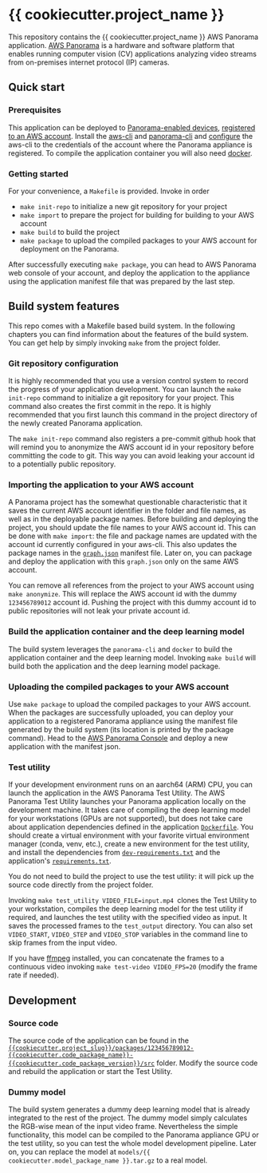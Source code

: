 # {{ cookiecutter.project_name }}

This repository contains the {{ cookiecutter.project_name }} AWS Panorama application. [AWS Panorama](https://aws.amazon.com/panorama/) is a hardware and software platform that enables running computer vision (CV) applications analyzing video streams from on-premises internet protocol (IP) cameras.

## Quick start

### Prerequisites

This application can be deployed to [Panorama-enabled devices](https://aws.amazon.com/panorama/appliance/), [registered  to an AWS account](https://docs.aws.amazon.com/panorama/latest/dev/gettingstarted-setup.html). Install the [aws-cli](https://aws.amazon.com/cli/) and [panorama-cli](https://github.com/aws/aws-panorama-cli) and [configure](https://docs.aws.amazon.com/cli/latest/userguide/cli-chap-configure.html) the aws-cli to the credentials of the account where the Panorama appliance is registered. To compile the application container you will also need [docker](https://docs.docker.com/get-docker/).

### Getting started

For your convenience, a `Makefile` is provided. Invoke in order

 - `make init-repo` to initialize a new git repository for your project
 - `make import` to prepare the project for building for building to your AWS account
 - `make build` to build the project
 - `make package` to upload the compiled packages to your AWS account for deployment on the Panorama.

 After successfully executing `make package`, you can head to AWS Panorama web console of your account, and deploy the application to the appliance using the application manifest file that was prepared by the last step.

## Build system features

This repo comes with a Makefile based build system. In the following chapters you can find information about the features of the build system. You can get help by simply invoking `make` from the project folder.

### Git repository configuration

It is highly recommended that you use a version control system to record the progress of your application development. You can launch the `make init-repo` command to initialize a git repository for your project. This command also creates the first commit in the repo. It is highly recommended that you first launch this command in the project directory of the newly created Panorama application.

The `make init-repo` command also registers a pre-commit github hook that will remind you to anonymize the AWS account id in your repository before committing the code to git. This way you can avoid leaking your account id to a potentially public repository.

### Importing the application to your AWS account

A Panorama project has the somewhat questionable characteristic that it saves the current AWS account identifier in the folder and file names, as well as in the deployable package names. Before building and deploying the project, you should update the file names to your AWS account id. This can be done with `make import`: the file and package names are updated with the account id currently configured in your aws-cli. This also updates the package names in the [`graph.json`]({{cookiecutter.project_slug}}/graphs/{{cookiecutter.project_slug}}/graph.json) manifest file. Later on, you can package and deploy the application with this `graph.json` only on the same AWS account.

You can remove all references from the project to your AWS account using `make anonymize`. This will replace the AWS account id with the dummy `123456789012` account id. Pushing the project with this dummy account id to public repositories will not leak your private account id.

### Build the application container and the deep learning model

The build system leverages the `panorama-cli` and `docker` to build the application container and the deep learning model. Invoking `make build` will build both the application and the deep learning model package.

### Uploading the compiled packages to your AWS account

Use `make package` to upload the compiled packages to your AWS account. When the packages are successfully uploaded, you can deploy your application to a registered Panorama appliance using the manifest file generated by the build system (its location is printed by the package command). Head to the [AWS Panorama Console](https://console.aws.amazon.com/panorama/home) and deploy a new application with the manifest json.

### Test utility

If your development environment runs on an aarch64 (ARM) CPU, you can launch the application in the AWS Panorama Test Utility. The AWS Panorama Test Utility launches your Panorama application locally on the development machine. It takes care of compiling the deep learning model for your workstations (GPUs are not supported), but does not take care about application dependencies defined in the application [`Dockerfile`]({{cookiecutter.project_slug}}/packages/123456789012-{{cookiecutter.code_package_name}}-{{cookiecutter.code_package_version}}/Dockerfile). You should create a virtual environment with your favorite virtual environment manager (conda, venv, etc.), create a new environment for the test utility, and install the dependencies from [`dev-requirements.txt`](dev-requirements.txt) and the application's [`requirements.txt`]({{cookiecutter.project_slug}}/packages/123456789012-{{cookiecutter.code_package_name}}-{{cookiecutter.code_package_version}}/requirements.txt).

You do not need to build the project to use the test utility: it will pick up the source code directly from the project folder.

Invoking `make test_utility VIDEO_FILE=input.mp4 `clones the Test Utility to your workstation, compiles the deep learning model for the test utility if required, and launches the test utility with the specified video as input. It saves the processed frames to the `test_output` directory. You can also set `VIDEO_START`, `VIDEO_STEP` and `VIDEO_STOP` variables in the command line to skip frames from the input video.

If you have [ffmpeg](https://www.ffmpeg.org/download.html) installed, you can concatenate the frames to a continuous video invoking `make test-video VIDEO_FPS=20` (modify the frame rate if needed).

## Development

### Source code

The source code of the application can be found in the [`{{cookiecutter.project_slug}}/packages/123456789012-{{cookiecutter.code_package_name}}-{{cookiecutter.code_package_version}}/src`]({{cookiecutter.project_slug}}/packages/123456789012-{{cookiecutter.code_package_name}}-{{cookiecutter.code_package_version}}/src) folder. Modify the source code and rebuild the application or start the Test Utility.

### Dummy model

The build system generates a dummy deep learning model that is already integrated to the rest of the project. The dummy model simply calculates the RGB-wise mean of the input video frame. Nevertheless the simple functionality, this model can be compiled to the Panorama appliance GPU or the test utility, so you can test the whole model development pipeline. Later on, you can replace the model at `models/{{ cookiecutter.model_package_name }}.tar.gz` to a real model.
